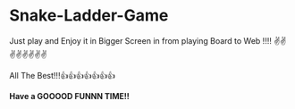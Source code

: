 # Snake-Ladder-Game

Just play and Enjoy it in Bigger Screen in from playing Board to Web !!!! ✌️✌️✌️✌️✌️✌️✌️✌️

All The Best!!!👍👍👍👍👍👍👍

**Have a GOOOOD FUNNN TIME!!**
